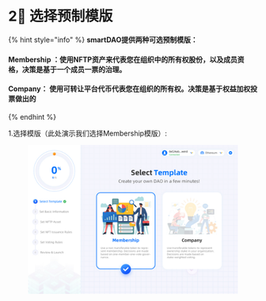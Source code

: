 # 2⃣️ 选择预制模版

{% hint style="info" %}
**smartDAO提供两种可选预制模版：**

#### Membership ：使用NFTP资产来代表您在组织中的所有权股份，以及成员资格，决策是基于一个成员一票的治理。

#### Company： 使用可转让平台代币代表您在组织的所有权。决策是基于权益加权投票做出的
{% endhint %}

1.选择模版（此处演示我们选择Membership模版）:

<figure><img src="../../.gitbook/assets/image.png" alt=""><figcaption></figcaption></figure>
